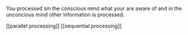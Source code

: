 You processed sin the conscious mind what your are aware of and in the unconcious mind other information is processed.

[[parallel processing]]
[[sequential processing]]